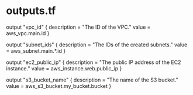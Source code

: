 # outputs.tf
output "vpc_id" {
  description = "The ID of the VPC."
  value       = aws_vpc.main.id
}

output "subnet_ids" {
  description = "The IDs of the created subnets."
  value       = aws_subnet.main.*.id
}

output "ec2_public_ip" {
  description = "The public IP address of the EC2 instance."
  value       = aws_instance.web.public_ip
}

output "s3_bucket_name" {
  description = "The name of the S3 bucket."
  value       = aws_s3_bucket.my_bucket.bucket
}
